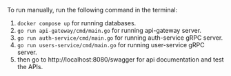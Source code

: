 To run manually, run the following command in the terminal:
1. ```docker compose up``` for running databases.
2. ```go run api-gateway/cmd/main.go``` for running api-gateway server.
3. ```go run auth-service/cmd/main.go``` for running auth-service gRPC server.
4. ```go run users-service/cmd/main.go``` for running user-service gRPC server.
5. then go to http://localhost:8080/swagger for api documentation and test the APIs.